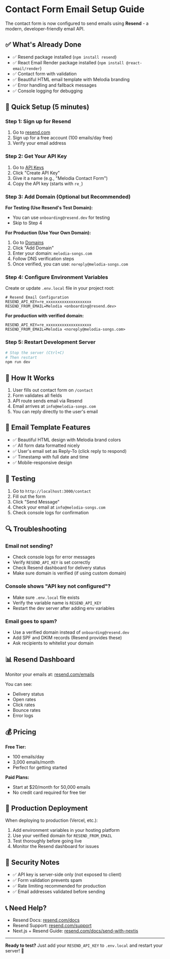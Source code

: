 # Contact Form Email Setup Guide

The contact form is now configured to send emails using **Resend** - a modern, developer-friendly email API.

## ✅ What's Already Done

- ✅ Resend package installed (`npm install resend`)
- ✅ React Email Render package installed (`npm install @react-email/render`)
- ✅ Contact form with validation
- ✅ Beautiful HTML email template with Melodia branding
- ✅ Error handling and fallback messages
- ✅ Console logging for debugging

## 🚀 Quick Setup (5 minutes)

### Step 1: Sign up for Resend

1. Go to [resend.com](https://resend.com)
2. Sign up for a free account (100 emails/day free)
3. Verify your email address

### Step 2: Get Your API Key

1. Go to [API Keys](https://resend.com/api-keys)
2. Click "Create API Key"
3. Give it a name (e.g., "Melodia Contact Form")
4. Copy the API key (starts with `re_`)

### Step 3: Add Domain (Optional but Recommended)

**For Testing (Use Resend's Test Domain):**
- You can use `onboarding@resend.dev` for testing
- Skip to Step 4

**For Production (Use Your Own Domain):**
1. Go to [Domains](https://resend.com/domains)
2. Click "Add Domain"
3. Enter your domain: `melodia-songs.com`
4. Follow DNS verification steps
5. Once verified, you can use: `noreply@melodia-songs.com`

### Step 4: Configure Environment Variables

Create or update `.env.local` file in your project root:

```env
# Resend Email Configuration
RESEND_API_KEY=re_xxxxxxxxxxxxxxxxxxxx
RESEND_FROM_EMAIL=Melodia <onboarding@resend.dev>
```

**For production with verified domain:**
```env
RESEND_API_KEY=re_xxxxxxxxxxxxxxxxxxxx
RESEND_FROM_EMAIL=Melodia <noreply@melodia-songs.com>
```

### Step 5: Restart Development Server

```bash
# Stop the server (Ctrl+C)
# Then restart
npm run dev
```

## 📧 How It Works

1. User fills out contact form on `/contact`
2. Form validates all fields
3. API route sends email via Resend
4. Email arrives at `info@melodia-songs.com`
5. You can reply directly to the user's email

## 📨 Email Template Features

- ✅ Beautiful HTML design with Melodia brand colors
- ✅ All form data formatted nicely
- ✅ User's email set as Reply-To (click reply to respond)
- ✅ Timestamp with full date and time
- ✅ Mobile-responsive design

## 🧪 Testing

1. Go to `http://localhost:3000/contact`
2. Fill out the form
3. Click "Send Message"
4. Check your email at `info@melodia-songs.com`
5. Check console logs for confirmation

## 🔍 Troubleshooting

### Email not sending?
- Check console logs for error messages
- Verify `RESEND_API_KEY` is set correctly
- Check Resend dashboard for delivery status
- Make sure domain is verified (if using custom domain)

### Console shows "API key not configured"?
- Make sure `.env.local` file exists
- Verify the variable name is `RESEND_API_KEY`
- Restart the dev server after adding env variables

### Email goes to spam?
- Use a verified domain instead of `onboarding@resend.dev`
- Add SPF and DKIM records (Resend provides these)
- Ask recipients to whitelist your domain

## 📊 Resend Dashboard

Monitor your emails at: [resend.com/emails](https://resend.com/emails)

You can see:
- Delivery status
- Open rates
- Click rates
- Bounce rates
- Error logs

## 💰 Pricing

**Free Tier:**
- 100 emails/day
- 3,000 emails/month
- Perfect for getting started

**Paid Plans:**
- Start at $20/month for 50,000 emails
- No credit card required for free tier

## 🎯 Production Deployment

When deploying to production (Vercel, etc.):

1. Add environment variables in your hosting platform
2. Use your verified domain for `RESEND_FROM_EMAIL`
3. Test thoroughly before going live
4. Monitor the Resend dashboard for issues

## 🔐 Security Notes

- ✅ API key is server-side only (not exposed to client)
- ✅ Form validation prevents spam
- ✅ Rate limiting recommended for production
- ✅ Email addresses validated before sending

## 📞 Need Help?

- Resend Docs: [resend.com/docs](https://resend.com/docs)
- Resend Support: [resend.com/support](https://resend.com/support)
- Next.js + Resend Guide: [resend.com/docs/send-with-nextjs](https://resend.com/docs/send-with-nextjs)

---

**Ready to test?** Just add your `RESEND_API_KEY` to `.env.local` and restart your server! 🚀

